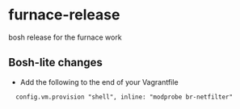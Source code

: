 # furnace-release

bosh release for the furnace work

## Bosh-lite changes
- Add the following to the end of your Vagrantfile
```
  config.vm.provision "shell", inline: "modprobe br-netfilter"
```
